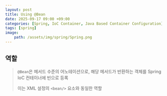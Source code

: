 ```yaml
---
layout: post
title: Using @Bean
date: 2025-09-17 09:00 +09:00
categories: [Spring, IoC Container, Java Based Container Configuration]
tags: [spring]
image:
    path: /assets/img/spring/Spring.png
---
```


## 역할

> `@Bean`은 메서드 수준의 어노테이션으로, 해당 메서드가 반환하는 객체를 Spring IoC 컨테이너에 빈으로 등록
>
> 이는 XML 설정의 `<bean/>` 요소와 동일한 역할

<br>